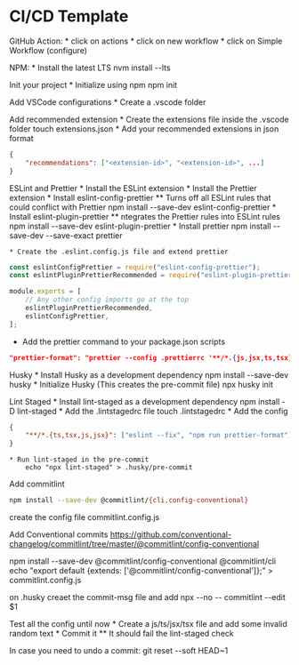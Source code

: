 # CI/CD Template

GitHub Action:
    * click on actions
    * click on new workflow
    * click on Simple Workflow (configure)

NPM:
    * Install the latest LTS
        nvm install --lts

Init your project
    * Initialize using npm
    npm init

Add VSCode configurations
    * Create a .vscode folder

Add recommended extension
    * Create the extensions file inside the .vscode folder
        touch extensions.json
    * Add your recommended extensions in json format
```json
{
    "recommendations": ["<extension-id>", "<extension-id>", ...]
}
```

ESLint and Prettier
    * Install the ESLint extension
    * Install the Prettier extension
    * Install eslint-config-prettier
        ** Turns off all ESLint rules that could conflict with Prettier
        npm install --save-dev eslint-config-prettier
    * Install eslint-plugin-prettier
        ** ntegrates the Prettier rules into ESLint rules
        npm install --save-dev eslint-plugin-prettier
    * Install prettier
        npm install --save-dev --save-exact prettier
        
    * Create the .eslint.config.js file and extend prettier
```js
const eslintConfigPrettier = require("eslint-config-prettier");
const eslintPluginPrettierRecommended = require("eslint-plugin-prettier/recommended");

module.exports = [
    // Any other config imports go at the top
    eslintPluginPrettierRecommended,
    eslintConfigPrettier,
];
```
* Add the prettier command to your package.json scripts
```json
"prettier-format": "prettier --config .prettierrc '**/*.{js,jsx,ts,tsx}' --write"
```

Husky
    * Install Husky as a development dependency
        npm install --save-dev husky
    * Initialize Husky (This creates the pre-commit file)
        npx husky init

Lint Staged
    * Install lint-staged as a development dependency
        npm install -D lint-staged
    * Add the .lintstagedrc file
        touch .lintstagedrc
    * Add the config
```json
{
    "**/*.{ts,tsx,js,jsx}": ["eslint --fix", "npm run prettier-format"]
}
```
    * Run lint-staged in the pre-commit
        echo "npx lint-staged" > .husky/pre-commit

Add commitlint
```sh
npm install --save-dev @commitlint/{cli,config-conventional}
```
create the config file
commitlint.config.js


Add Conventional commits
https://github.com/conventional-changelog/commitlint/tree/master/@commitlint/config-conventional

npm install --save-dev @commitlint/config-conventional @commitlint/cli
echo "export default {extends: ['@commitlint/config-conventional']};" > commitlint.config.js

on .husky creaet the commit-msg file and add
npx --no -- commitlint --edit $1


Test all the config until now
    * Create a js/ts/jsx/tsx file and add some invalid random text
    * Commit it
        ** It should fail the lint-staged check

In case you need to undo a commit:
git reset --soft HEAD~1 